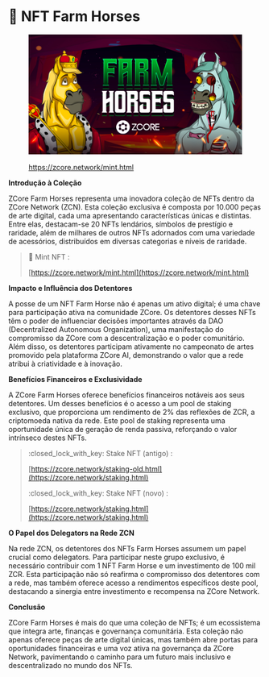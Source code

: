 # 🐎 NFT Farm Horses

<figure><img src="../.gitbook/assets/discord.jpg" alt=""><figcaption><p><a href="https://zcore.network/mint.html">https://zcore.network/mint.html</a></p></figcaption></figure>

**Introdução à Coleção**

ZCore Farm Horses representa uma inovadora coleção de NFTs dentro da ZCore Network (ZCN). Esta coleção exclusiva é composta por 10.000 peças de arte digital, cada uma apresentando características únicas e distintas. Entre elas, destacam-se 20 NFTs lendários, símbolos de prestígio e raridade, além de milhares de outros NFTs adornados com uma variedade de acessórios, distribuídos em diversas categorias e níveis de raridade.

> :racehorse: Mint NFT :&#x20;
>
> [https://zcore.network/mint.html](https://zcore.network/mint.html)

**Impacto e Influência dos Detentores**

A posse de um NFT Farm Horse não é apenas um ativo digital; é uma chave para participação ativa na comunidade ZCore. Os detentores desses NFTs têm o poder de influenciar decisões importantes através da DAO (Decentralized Autonomous Organization), uma manifestação do compromisso da ZCore com a descentralização e o poder comunitário. Além disso, os detentores participam ativamente no campeonato de artes promovido pela plataforma ZCore AI, demonstrando o valor que a rede atribui à criatividade e à inovação.

**Benefícios Financeiros e Exclusividade**

A ZCore Farm Horses oferece benefícios financeiros notáveis aos seus detentores. Um desses benefícios é o acesso a um pool de staking exclusivo, que proporciona um rendimento de 2% das reflexões de ZCR, a criptomoeda nativa da rede. Este pool de staking representa uma oportunidade única de geração de renda passiva, reforçando o valor intrínseco destes NFTs.

> :closed\_lock\_with\_key: Stake NFT (antigo) :&#x20;
>
> [https://zcore.network/staking-old.html](https://zcore.network/staking.html)
>
>
>
> :closed\_lock\_with\_key: Stake NFT (novo) :&#x20;
>
> [https://zcore.network/staking.html](https://zcore.network/staking.html)

**O Papel dos Delegators na Rede ZCN**

Na rede ZCN, os detentores dos NFTs Farm Horses assumem um papel crucial como delegators. Para participar neste grupo exclusivo, é necessário contribuir com 1 NFT Farm Horse e um investimento de 100 mil ZCR. Esta participação não só reafirma o compromisso dos detentores com a rede, mas também oferece acesso a rendimentos específicos deste pool, destacando a sinergia entre investimento e recompensa na ZCore Network.

**Conclusão**

ZCore Farm Horses é mais do que uma coleção de NFTs; é um ecossistema que integra arte, finanças e governança comunitária. Esta coleção não apenas oferece peças de arte digital únicas, mas também abre portas para oportunidades financeiras e uma voz ativa na governança da ZCore Network, pavimentando o caminho para um futuro mais inclusivo e descentralizado no mundo dos NFTs.
